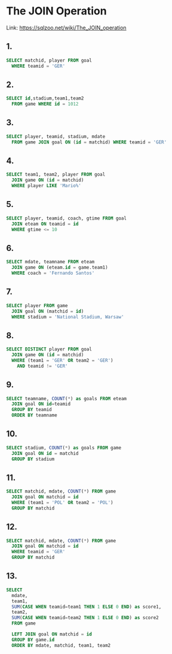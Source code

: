 # The JOIN Operation

Link: https://sqlzoo.net/wiki/The_JOIN_operation


## 1.

```sql
SELECT matchid, player FROM goal 
  WHERE teamid = 'GER'
```


## 2.

```sql
SELECT id,stadium,team1,team2
  FROM game WHERE id = 1012
```


## 3.

```sql
SELECT player, teamid, stadium, mdate
  FROM game JOIN goal ON (id = matchid) WHERE teamid = 'GER'
```


## 4.

```sql
SELECT team1, team2, player FROM goal
  JOIN game ON (id = matchid)
  WHERE player LIKE 'Mario%'
```


## 5.

```sql
SELECT player, teamid, coach, gtime FROM goal
  JOIN eteam ON teamid = id
  WHERE gtime <= 10
```


## 6.

```sql
SELECT mdate, teamname FROM eteam
  JOIN game ON (eteam.id = game.team1)
  WHERE coach = 'Fernando Santos'
```


## 7.

```sql
SELECT player FROM game
  JOIN goal ON (matchid = id)
  WHERE stadium = 'National Stadium, Warsaw'
```


## 8.

```sql
SELECT DISTINCT player FROM goal
  JOIN game ON (id = matchid)
  WHERE (team1 = 'GER' OR team2 = 'GER')
    AND teamid != 'GER'
```


## 9.

```sql
SELECT teamname, COUNT(*) as goals FROM eteam
  JOIN goal ON id=teamid
  GROUP BY teamid
  ORDER BY teamname
```


## 10.

```sql
SELECT stadium, COUNT(*) as goals FROM game
  JOIN goal ON id = matchid
  GROUP BY stadium
```


## 11.

```sql
SELECT matchid, mdate, COUNT(*) FROM game
  JOIN goal ON matchid = id 
  WHERE (team1 = 'POL' OR team2 = 'POL')
  GROUP BY matchid
```


## 12.

```sql
SELECT matchid, mdate, COUNT(*) FROM game
  JOIN goal ON matchid = id 
  WHERE teamid = 'GER'
  GROUP BY matchid
```


## 13.

```sql
SELECT
  mdate,
  team1,
  SUM(CASE WHEN teamid=team1 THEN 1 ELSE 0 END) as score1,
  team2,
  SUM(CASE WHEN teamid=team2 THEN 1 ELSE 0 END) as score2
  FROM game

  LEFT JOIN goal ON matchid = id
  GROUP BY game.id
  ORDER BY mdate, matchid, team1, team2
```
